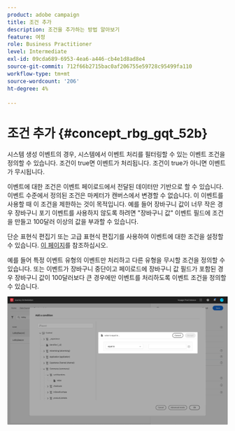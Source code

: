 ```yaml
---
product: adobe campaign
title: 조건 추가
description: 조건을 추가하는 방법 알아보기
feature: 여정
role: Business Practitioner
level: Intermediate
exl-id: 09cda689-6953-4ea6-a446-cb4e1d8ad8e4
source-git-commit: 712f66b2715bac0af206755e59728c95499fa110
workflow-type: tm+mt
source-wordcount: '206'
ht-degree: 4%

---
```


# 조건 추가 {#concept_rbg_gqt_52b}

시스템 생성 이벤트의 경우, 시스템에서 이벤트 처리를 필터링할 수 있는 이벤트 조건을 정의할 수 있습니다. 조건이 true면 이벤트가 처리됩니다. 조건이 true가 아니면 이벤트가 무시됩니다.

이벤트에 대한 조건은 이벤트 페이로드에서 전달된 데이터만 기반으로 할 수 있습니다. 이벤트 수준에서 정의된 조건은 마케터가 캔버스에서 변경할 수 없습니다. 이 이벤트를 사용할 때 이 조건을 제한하는 것이 목적입니다. 예를 들어 장바구니 값이 너무 작은 경우 장바구니 포기 이벤트를 사용하지 않도록 하려면 &quot;장바구니 값&quot; 이벤트 필드에 조건을 만들고 100달러 이상의 값을 부과할 수 있습니다.

단순 표현식 편집기 또는 고급 표현식 편집기를 사용하여 이벤트에 대한 조건을 설정할 수 있습니다. [이 페이지](../expression/expressionadvanced.md)를 참조하십시오.

예를 들어 특정 이벤트 유형의 이벤트만 처리하고 다른 유형을 무시할 조건을 정의할 수 있습니다. 또는 이벤트가 장바구니 중단이고 페이로드에 장바구니 값 필드가 포함된 경우 장바구니 값이 100달러보다 큰 경우에만 이벤트를 처리하도록 이벤트 조건을 정의할 수 있습니다.

![](../assets/journey78.png)
